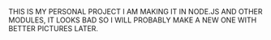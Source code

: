THIS IS MY PERSONAL PROJECT I AM MAKING IT IN NODE.JS AND OTHER MODULES, IT LOOKS BAD SO I WILL PROBABLY MAKE A NEW ONE WITH BETTER PICTURES LATER.

